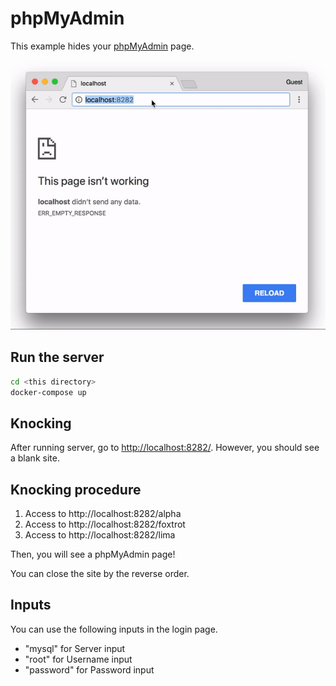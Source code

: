 # phpMyAdmin
This example hides your [phpMyAdmin](https://www.phpmyadmin.net/) page.

![phpMyAdmin HTTP Knocking](../demo_images/phpmyadmin.gif)

## Run the server

```bash
cd <this directory>
docker-compose up
```

## Knocking

After running server, go to <http://localhost:8282/>. However, you should see a blank site.


## Knocking procedure

1. Access to http://localhost:8282/alpha  
1. Access to http://localhost:8282/foxtrot  
1. Access to http://localhost:8282/lima  

Then, you will see a phpMyAdmin page!

You can close the site by the reverse order.

## Inputs

You can use the following inputs in the login page.
- "mysql" for Server input
- "root" for Username input
- "password" for Password input
